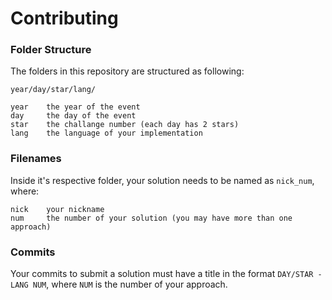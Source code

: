 # Contributing

### Folder Structure

The folders in this repository are structured as following:

```
year/day/star/lang/

year	the year of the event 
day 	the day of the event
star	the challange number (each day has 2 stars)
lang	the language of your implementation
```

### Filenames 

Inside it's respective folder, your solution needs to be named as `nick_num`, where:

```
nick	your nickname
num 	the number of your solution (you may have more than one approach)
```

### Commits

Your commits to submit a solution must have a title in the format `DAY/STAR - LANG NUM`, where `NUM` is the number of your approach.